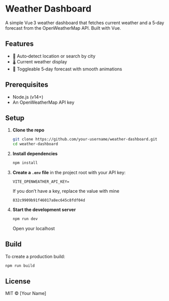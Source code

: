 # Weather Dashboard

A simple Vue 3 weather dashboard that fetches current weather and a 5‑day forecast from the OpenWeatherMap API. Built with Vue.

## Features

- 📍 Auto‑detect location or search by city  
- 🌡️ Current weather display  
- 📅 Toggleable 5‑day forecast with smooth animations  

## Prerequisites

- Node.js (v14+)  
- An OpenWeatherMap API key

## Setup

1. **Clone the repo**  
   ```bash
   git clone https://github.com/your-username/weather-dashboard.git
   cd weather-dashboard
   ```

2. **Install dependencies**  
   ```bash
   npm install
   ```

3. **Create a `.env` file** in the project root with your API key:  
   ```
   VITE_OPENWEATHER_API_KEY=
   ```
   If you don’t have a key, replace the value with mine
   ```
   832c9909b91f46017a8ec645c8fdf04d
   ```

4. **Start the development server**  
   ```bash
   npm run dev
   ```
   Open your localhost

## Build

To create a production build:
```bash
npm run build
```

## License

MIT © [Your Name]
